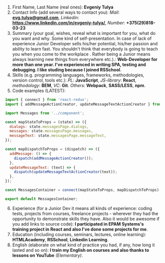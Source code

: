 1. First Name, Last Name (real ones): **Evgeniy Tulya**
2. Contact Info (add several ways to contact you): *Mail*: **evg.tulya@gmail.com**, *Linkedin*: **https://www.linkedin.com/in/evgeniy-tulya/**, *Number*: **+375(29)818-03-23**
3. Summary (your goal, wishes, reveal what is important for you, what do you want and why.
Some kind of self-presentation. In case of lack of experience  Junior Developer sells his/her potential, his/her passion and ability to learn fast. You shouldn't think that everybody is going to teach you when you come to the workplace . Rather being a Junior means always
learning new things from everywhere etc.).: **Web-Developer for more than one year. I've experienced in writing SPA, testing and debugging. I like studing because I joined RSSchool**.
4. Skills (e.g. programming languages, frameworks, methodologies, version control, tools etc.): *PL*: **JavaScript**, *JS-library*: **React**, *methodology*: **BEM**, *VC*: **Git**. *Others*: **Webpack**, **SASS/LESS**, **npm**.
5. Code examples (LATEST): 
```javascript
import { connect } from 'react-redux';
import { addMessageActionCreator, updateMessageTextActionCreator } from '../../../../redux/messages-reducer';

import Messages from '../component';

const mapStateToProps = (state) => ({
  dialogs: state.messagesPage.dialogs,
  messages: state.messagesPage.messages,
  messageText: state.messagesPage.messageText,
});

const mapDispatchToProps = (dispatch) => ({
  addMessage: () => {
    dispatch(addMessageActionCreator());
  },
  updateMessageText: (text) => {
    dispatch(updateMessageTextActionCreator(text));
  },
});

const MessagesContainer = connect(mapStateToProps, mapDispatchToProps)(Messages);

export default MessagesContainer;
```
6. Experience (for a Junior Dev it means all kinds of experience: coding tests, projects from courses,
freelance projects - wherever they had the opportunity to demonstrate skills they have.
Also it would be awesome if you add links to source code): **I participated in EPAM Systems's training project in React and also I've done some projects for me**.
7. Education (including courses, seminars, lectures, online learning): **HTMLAcademy**, **RSSchool**, **Linkedin Learning**.
8. English (elaborate on what kind of practice you had, if any, how long it lasted and so on): **I train my English on courses and also thanks to lessons on YouTube** *(Elementary)*.